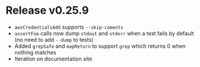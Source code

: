 # Release v0.25.9

- `awsCredentialsAdd` supports `--skip-coments`
- `assertFoo` calls now dump `stdout` and `stderr` when a test fails by default (no need to add `--dump` to tests)
- Added `grepSafe` and `mapReturn` to support `grep` which returns 0 when nothing matches
- Iteration on documentation site
